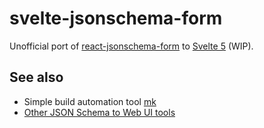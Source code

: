 # svelte-jsonschema-form

Unofficial port of [react-jsonschema-form](https://github.com/rjsf-team/react-jsonschema-form) to [Svelte 5](https://svelte-5-preview.vercel.app/docs/introduction) (WIP).

## See also

- Simple build automation tool [mk](https://github.com/x0k/mk)
- [Other JSON Schema to Web UI tools](https://json-schema.org/tools?query=&sortBy=name&sortOrder=ascending&groupBy=toolingTypes&licenses=&languages=&drafts=&toolingTypes=schema-to-web-UI)
